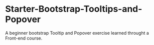 # Starter-Bootstrap-Tooltips-and-Popover
A beginner bootstrap Tooltip and Popover exercise learned throught a Front-end course.

